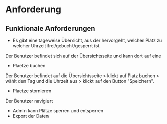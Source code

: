 # Anforderung

## Funktionale Anforderungen 
-	Es gibt eine tageweise Übersicht, aus der hervorgeht, welcher Platz zu welcher Uhrzeit frei/gebucht/gesperrt ist.

Der Benutzer befindet sich auf der Übersichtsseite und kann dort auf eine
-	Plaetze buchen

Der Benutzer befindet auf die Übersichtsseite > klickt auf Platz buchen > wählt den Tag und die Uhrzeit aus > klickt auf den Button "Speichern". 

-   Plaetze stornieren

Der Benutzer navigiert 

-	Admin kann Plätze sperren und entsperren
-	Export der Daten 
